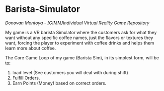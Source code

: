 # Barista-Simulator
*Donovan Montoya - [GIMM]Individual Virtual Reality Game Repository*

My game is a VR barista Simulator where the customers ask for what they want without any specific coffee names, just the flavors or textures they want,
forcing the player to experiment with coffee drinks and helps them learn more about coffee.

The Core Game Loop of my game (Barista Sim), in its simplest form, will be to:
1. load level (See customers you will deal with during shift)
2. Fulfill Orders.
3. Earn Points (Money) based on correct orders.
